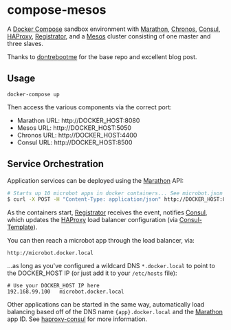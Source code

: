 # compose-mesos
A [Docker Compose][] sandbox environment with [Marathon][], [Chronos][], [Consul][], [HAProxy][], 
[Registrator][], and a [Mesos][] cluster consisting of one master and three slaves. 

Thanks to [dontrebootme](https://spof.io/blog/2015/06/23/mesos-sandbox-using-docker-compose/) for 
the base repo and excellent blog post.

## Usage

`docker-compose up`

Then access the various components via the correct port:

- Marathon URL: http://DOCKER_HOST:8080
- Mesos URL: http://DOCKER_HOST:5050
- Chronos URL: http://DOCKER_HOST:4400
- Consul URL: http://DOCKER_HOST:8500

## Service Orchestration

Application services can be deployed using the [Marathon][] API:

```bash
# Starts up 10 microbot apps in docker containers... See microbot.json file
$ curl -X POST -H "Content-Type: application/json" http://DOCKER_HOST:8080/v2/apps -d@microbot.json
``` 

As the containers start, [Registrator][] receives the event, notifies [Consul][], which updates the
[HAProxy][] load balancer configuration (via [Consul-Template][]).

You can then reach a microbot app through the load balancer, via:

```
http://microbot.docker.local
``` 

...as long as you've configured a wildcard DNS `*.docker.local` to point to the DOCKER_HOST IP
(or just add it to your `/etc/hosts` file):

```
# Use your DOCKER_HOST IP here
192.168.99.100   microbot.docker.local
```

Other applications can be started in the same way, automatically load balancing based off of the 
DNS name `{app}.docker.local` and the [Marathon][] app ID. See [haproxy-consul][] for more information.

[docker compose]: https://github.com/docker/compose
[marathon]: https://mesosphere.github.io/marathon/
[chronos]: http://mesos.github.io/chronos/
[mesos]: http://mesos.apache.org/
[consul]: https://www.consul.io/
[consul-template]: https://github.com/hashicorp/consul-template
[registrator]: http://gliderlabs.com/registrator/latest/
[haproxy]: http://www.haproxy.org/
[haproxy-consul]: https://github.com/CiscoCloud/haproxy-consul
